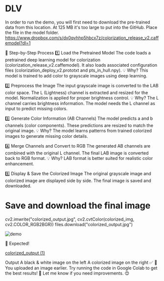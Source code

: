# DLV
In order to run the demo, you will first need to download the pre-trained data from this location. At 125 MB it's too large to put into the GitHub. Place the file in the model folder.
https://www.dropbox.com/s/dx0qvhhp5hbcx7z/colorization_release_v2.caffemodel?dl=1

📌 Step-by-Step Process
1️⃣ Load the Pretrained Model
The code loads a pretrained deep learning model for colorization (colorization_release_v2.caffemodel). It also loads associated configuration files (colorization_deploy_v2.prototxt and pts_in_hull.npy).
💡 Why?
This model is trained to add color to grayscale images using deep learning.

2️⃣ Preprocess the Image
The input grayscale image is converted to the LAB color space.
The L (Lightness) channel is extracted and resized for the model.
Normalization is applied for proper brightness control.
💡 Why?
The L channel carries brightness information.
The model needs the L channel as input to predict missing colors.

3️⃣ Generate Color Information (AB Channels)
The model predicts a and b channels (color components).
These predictions are resized to match the original image.
💡 Why?
The model learns patterns from trained colorized images to generate missing color details.

4️⃣ Merge Channels and Convert to RGB
The generated AB channels are combined with the original L channel.
The final LAB image is converted back to RGB format.
💡 Why?
LAB format is better suited for realistic color enhancement.

5️⃣ Display & Save the Colorized Image
The original grayscale image and colorized image are displayed side by side.
The final image is saved and downloaded.
# Save and download the final image
cv2.imwrite("colorized_output.jpg", cv2.cvtColor(colorized_img, cv2.COLOR_RGB2BGR))
files.download("colorized_output.jpg")

![demo](https://github.com/user-attachments/assets/46963020-24cf-4051-b843-fa5eb2786411)

🎯 Expected!

[colorized_output (1)](https://github.com/user-attachments/assets/1a7d214a-784a-4fb4-bda3-18a870f18e09)

 Output
A black & white image on the left
A colorized image on the right ✅
📸 You uploaded an image earlier. Try running the code in Google Colab to get the best results! 🚀 Let me know if you need improvements. 😊
